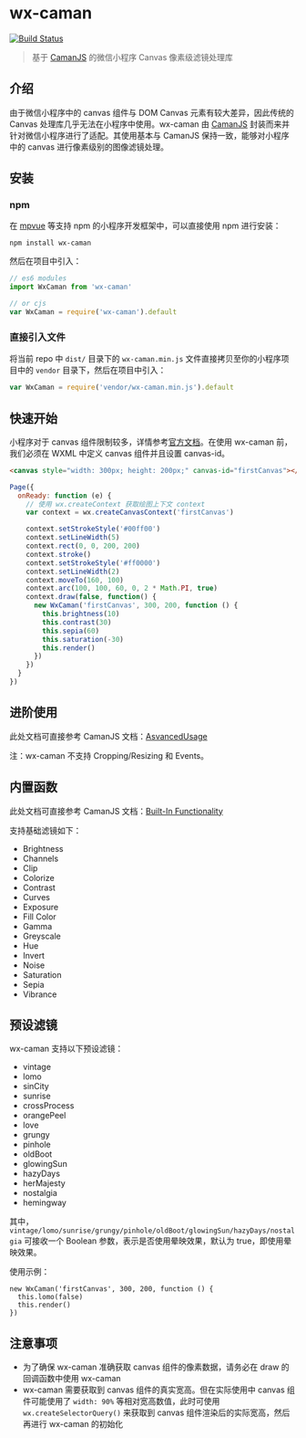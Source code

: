 # wx-caman

[![Build Status](https://travis-ci.com/ChrisCindy/wxCaman.svg?branch=master)](https://travis-ci.com/ChrisCindy/wxCaman)

> 基于 [CamanJS](https://github.com/meltingice/CamanJS) 的微信小程序 Canvas 像素级滤镜处理库

## 介绍

由于微信小程序中的 canvas 组件与 DOM Canvas 元素有较大差异，因此传统的 Canvas 处理库几乎无法在小程序中使用。wx-caman 由 [CamanJS](https://github.com/meltingice/CamanJS) 封装而来并针对微信小程序进行了适配。其使用基本与 CamanJS 保持一致，能够对小程序中的 canvas 进行像素级别的图像滤镜处理。

## 安装

### npm

在 [mpvue](https://github.com/Meituan-Dianping/mpvue) 等支持 npm 的小程序开发框架中，可以直接使用 npm 进行安装：
```shell
npm install wx-caman
```
然后在项目中引入：
```js
// es6 modules
import WxCaman from 'wx-caman'

// or cjs
var WxCaman = require('wx-caman').default
```

### 直接引入文件

将当前 repo 中 `dist/` 目录下的 `wx-caman.min.js` 文件直接拷贝至你的小程序项目中的 `vendor` 目录下，然后在项目中引入：
```js
var WxCaman = require('vendor/wx-caman.min.js').default
```


## 快速开始

小程序对于 canvas 组件限制较多，详情参考[官方文档](https://developers.weixin.qq.com/miniprogram/dev/component/canvas.html#canvas)。在使用 wx-caman 前，我们必须在 WXML 中定义 canvas 组件并且设置 canvas-id。

```html
<canvas style="width: 300px; height: 200px;" canvas-id="firstCanvas"></canvas>
```

```js
Page({
  onReady: function (e) {
    // 使用 wx.createContext 获取绘图上下文 context
    var context = wx.createCanvasContext('firstCanvas')

    context.setStrokeStyle('#00ff00')
    context.setLineWidth(5)
    context.rect(0, 0, 200, 200)
    context.stroke()
    context.setStrokeStyle('#ff0000')
    context.setLineWidth(2)
    context.moveTo(160, 100)
    context.arc(100, 100, 60, 0, 2 * Math.PI, true)
    context.draw(false, function() {
      new WxCaman('firstCanvas', 300, 200, function () {
        this.brightness(10)
        this.contrast(30)
        this.sepia(60)
        this.saturation(-30)
        this.render()
      })
    })
  }
})
```

## 进阶使用
此处文档可直接参考 CamanJS 文档：[AsvancedUsage](http://camanjs.com/guides/#AdvancedUsage)

注：wx-caman 不支持 Cropping/Resizing 和 Events。

## 内置函数
此处文档可直接参考 CamanJS 文档：[Built-In Functionality](http://camanjs.com/guides/#BuiltIn)

支持基础滤镜如下：
- Brightness
- Channels
- Clip
- Colorize
- Contrast
- Curves
- Exposure
- Fill Color
- Gamma
- Greyscale
- Hue
- Invert
- Noise
- Saturation
- Sepia
- Vibrance

## 预设滤镜
wx-caman 支持以下预设滤镜：
- vintage
- lomo
- sinCity
- sunrise
- crossProcess
- orangePeel
- love
- grungy
- pinhole
- oldBoot
- glowingSun
- hazyDays
- herMajesty
- nostalgia
- hemingway

其中，`vintage/lomo/sunrise/grungy/pinhole/oldBoot/glowingSun/hazyDays/nostalgia` 可接收一个 Boolean 参数，表示是否使用晕映效果，默认为 true，即使用晕映效果。

使用示例：
```
new WxCaman('firstCanvas', 300, 200, function () {
  this.lomo(false)
  this.render()
})
```


## 注意事项
- 为了确保 wx-caman 准确获取 canvas 组件的像素数据，请务必在 draw 的回调函数中使用 wx-caman
- wx-caman 需要获取到 canvas 组件的真实宽高。但在实际使用中 canvas 组件可能使用了 `width: 90%` 等相对宽高数值，此时可使用 `wx.createSelectorQuery()` 来获取到 canvas 组件渲染后的实际宽高，然后再进行 wx-caman 的初始化

